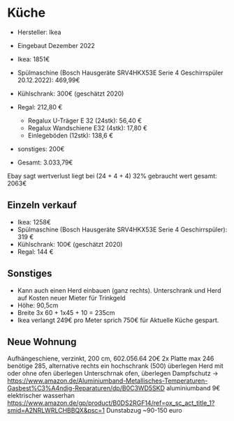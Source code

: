 # Küche

- Hersteller: Ikea
- Eingebaut Dezember 2022

- Ikea: 1851€
- Spülmaschine (Bosch Hausgeräte SRV4HKX53E Serie 4 Geschirrspüler 20.12.2022): 469,99€
- Kühlschrank: 300€ (geschätzt 2020)
- Regal: 212,80 €
  - Regalux U-Träger E 32 (24stk): 56,40 €
  - Regalux Wandschiene E32 (4stk): 17,80 €
  - Einlegeböden (12stk): 138,6 €
- sonstiges: 200€

- Gesamt: 3.033,79€

Ebay sagt wertverlust liegt bei (24 + 4 + 4) 32%
gebraucht wert gesamt: 2063€

## Einzeln verkauf

- Ikea: 1258€
- Spülmaschine (Bosch Hausgeräte SRV4HKX53E Serie 4 Geschirrspüler): 319 €
- Kühlschrank: 100€ (geschätzt 2020)
- Regal: 144 €

## Sonstiges

- Kann auch einen Herd einbauen (ganz rechts). Unterschrank und Herd auf Kosten neuer Mieter für Trinkgeld
- Höhe: 90,5cm
- Breite 3x 60 + 1x45 + 10 = 235cm
- Ikea verlangt 249€ pro Meter sprich 750€ für Aktuelle Küche gespart.

## Neue Wohnung

Aufhängeschiene, verzinkt, 200 cm, 602.056.64 20€ 2x
Platte max 246 benötige 285, alternative rechts ein hochschrank (500) überlegen
Herd mit oder ohne ofen überlegen
Unterschrnak ofen, überlegen
Dampfschutz -> https://www.amazon.de/Aluminiumband-Metallisches-Temperaturen-Gasbest%C3%A4ndig-Reparaturen/dp/B0C3WD5SKD aluminiumband 9€
elektrischer wasserhan https://www.amazon.de/gp/product/B0DS2RGF14/ref=ox_sc_act_title_1?smid=A2NRLWRLCHBBQX&psc=1
Dunstabzug ~90-150 euro